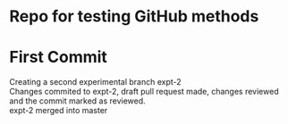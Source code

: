 # Repo for testing GitHub methods
# First Commit
Creating a second experimental branch expt-2<br/>
Changes commited to expt-2, draft pull request made, changes reviewed and the commit marked as reviewed.<br/>
expt-2 merged into master
